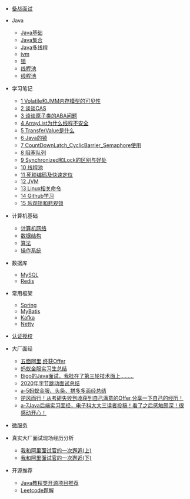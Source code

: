 

* [备战面试](./docs/a-1备战面试.md)

* Java
  * [Java基础](./docs/b-1面试题总结-Java基础.md)
  * [Java集合](./docs/b-2Java集合.md)
  * [Java多线程](./docs/b-3Java多线程.md)
  * [jvm](./docs/b-4jvm.md)
  * [锁](./docs/b-5lock.md)
  * [线程池](./docs/b-6threadpool.md)
  * [线程池](./docs/b-7事务.md)

* 学习笔记
  * [1 Volatile和JMM内存模型的可见性](./docs/JUC/1_Volatile/volatile.md)
  * [2 谈谈CAS](./docs/JUC/2_CAS/CAS.md)
  * [3 谈谈原子类的ABA问题](./docs/JUC/3_原子类的ABA问题/README.md)
  * [4 ArrayList为什么线程不安全](./docs/JUC/4_ArrayList为什么线程不安全/README.md)
  * [5 TransferValue是什么](./docs/JUC/5_TransferValue是什么/README.md)
  * [6 Java的锁](./docs/JUC/6_Java的锁/README.md)
  * [7 CountDownLatch_CyclicBarrier_Semaphore使用](./docs/JUC/7_CountDownLatch_CyclicBarrier_Semaphore使用/README.md)
  * [8 阻塞队列](./docs/JUC/8_阻塞队列/README.md)
  * [9 Synchronized和Lock的区别与好处](./docs/JUC/9_Synchronized和Lock的区别与好处/README.md)
  * [10 线程池](./docs/JUC/10_线程池/README.md)
  * [11 死锁编码及快速定位](./docs/JUC/11_死锁编码及快速定位/README.md)
  * [12 JVM](./docs/JUC/12_JVM/README.md)
  * [13 Linux相关命令](./docs/JUC/13_Linux相关命令/README.md)
  * [14 Github学习](./docs/JUC/14_Github学习/README.md)
  * [15 乐观锁和悲观锁](./docs/JUC/15_乐观锁和悲观锁/README.md)
  
* 计算机基础
  * [计算机网络](./docs/c-1计算机网络.md)
  * [数据结构](./docs/c-2数据结构.md)
  * [算法](./docs/c-3算法.md)
  * [操作系统](./docs/c-4操作系统.md)
  
* 数据库
  * [MySQL](./docs/d-1-mysql.md)
  * [Redis](./docs/d-2-redis.md)
  
* 常用框架
  * [Spring](./docs/e-1spring.md)
  * [MyBatis](./docs/e-2mybatis.md)
  * [Kafka](./docs/e-3kafka.md)
  * [Netty](./docs/e-4netty.md)
  
* [认证授权](./docs/f-1认证授权.md)

* 大厂面经
  * [五面阿里,终获Offer](./docs/interview-experience/a-1五面阿里,终获Offer.md)
  * [蚂蚁金服实习生总结](./docs/interview-experience/a-2蚂蚁金服实习生总结.md)
  * [Bigo的Java面试，我挂在了第三轮技术面上.........](./docs/interview-experience/a-3Bigo的Java面试，我挂在了第三轮技术面上..........md)
  * [2020年字节跳动面试总结](./docs/interview-experience/a-4-2020年字节跳动面试总结.md)
  * [a-5蚂蚁金服、头条、拼多多面经总结](./docs/interview-experience/a-5蚂蚁金服、头条、拼多多面经总结.md)
  * [逆风而行！从考研失败到收获到自己满意的Offer,分享一下自己的经历！](./docs/interview-experience/a-6逆风而行！从考研失败到收获到自己满意的Offer,分享一下自己的经历！.md)
  * [a-7Java后端实习面经，电子科大大三读者投稿！看了之后感触颇深！很感动开心！](./docs/interview-experience/a-7Java后端实习面经，电子科大大三读者投稿！看了之后感触颇深！很感动开心！.md)
  
* [微服务](./docs/h-微服务.md)

* 真实大厂面试现场经历分析
  * [我和阿里面试官的一次邂逅(上)](./docs/i-1真实大厂面试现场.md)
  * [我和阿里面试官的一次邂逅(下)](./docs/i-2真实大厂面试现场.md)
  
* 开源推荐
  * [Java教程类开源项目推荐](./docs/j-1java.md)
  * [Leetcode题解](./docs/j-2algorithm.md)

